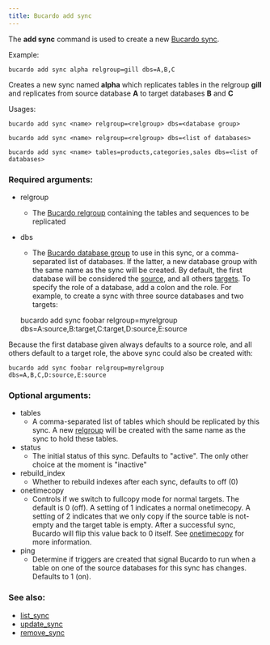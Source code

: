```yaml
---
title: Bucardo add sync
---
```


The **add sync** command is used to create a new [Bucardo sync](/Bucardo/object_types/sync).

Example:

    bucardo add sync alpha relgroup=gill dbs=A,B,C

Creates a new sync named **alpha** which replicates tables in
the relgroup **gill** and replicates from source database **A** to
target databases **B** and **C**

Usages:

    bucardo add sync <name> relgroup=<relgroup> dbs=<database group>

    bucardo add sync <name> relgroup=<relgroup> dbs=<list of databases>

    bucardo add sync <name> tables=products,categories,sales dbs=<list of databases>

### Required arguments:

-   relgroup
    -   The [Bucardo relgroup](/Bucardo/object_types/relgroup) containing the tables
        and sequences to be replicated
-   dbs
    -   The [Bucardo database group](/Bucardo/object_types/database_group)
        to use in this sync, or a comma-separated list of databases.
        If the latter, a new database group with the same name as the sync
        will be created.  By default, the first database will be considered
        the [source](/Bucardo/object_types/sourcedb), and all others [targets](/Bucardo/object_types/targetdb).
        To specify the role of a database, add a colon and the role.
        For example, to create a sync with three source databases and two
        targets:

    bucardo add sync foobar relgroup=myrelgroup dbs=A:source,B:target,C:target,D:source,E:source

Because the first database given always defaults to a source role, and all others default to a target role, the above sync could also be created with:

    bucardo add sync foobar relgroup=myrelgroup dbs=A,B,C,D:source,E:source

### Optional arguments:

-   tables
    -   A comma-separated list of tables which should be replicated by this
        sync. A new [relgroup](/Bucardo/object_types/relgroup) will be created with
        the same name as the sync to hold these tables.
-   status
    -   The initial status of this sync. Defaults to "active".  The only other
        choice at the moment is "inactive"
-   rebuild_index
    -   Whether to rebuild indexes after each sync, defaults to off (0)
-   onetimecopy
    -   Controls if we switch to fullcopy mode for normal targets.
        The default is 0 (off).  A setting of 1 indicates a normal onetimecopy.
        A setting of 2 indicates that we only copy if the source table is
        not-empty and the target table is empty.  After a successful sync,
        Bucardo will flip this value back to 0 itself.  See [onetimecopy](/Bucardo/operations/onetimecopy)
        for more information.
-   ping
    -   Determine if triggers are created that signal Bucardo to run when
        a table on one of the source databases for this sync has changes.
        Defaults to 1 (on).

### See also:

-   [list_sync](/Bucardo/cli/list_sync)
-   [update_sync](/Bucardo/cli/update_sync)
-   [remove_sync](/Bucardo/cli/remove_sync)

